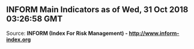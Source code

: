 ## INFORM Main Indicators as of Wed, 31 Oct 2018 03:26:58 GMT

Source: **INFORM (Index For Risk Management) - http://www.inform-index.org**